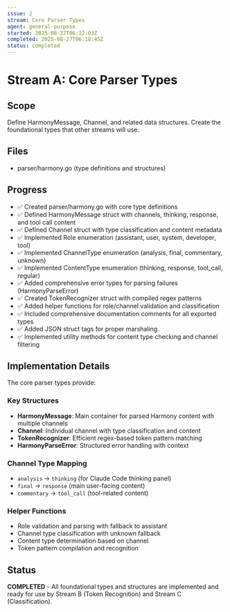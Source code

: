 ```yaml
---
issue: 2
stream: Core Parser Types
agent: general-purpose
started: 2025-08-27T06:12:03Z
completed: 2025-08-27T06:18:45Z
status: completed
---
```


# Stream A: Core Parser Types

## Scope
Define HarmonyMessage, Channel, and related data structures. Create the foundational types that other streams will use.

## Files
- parser/harmony.go (type definitions and structures)

## Progress
- ✅ Created parser/harmony.go with core type definitions
- ✅ Defined HarmonyMessage struct with channels, thinking, response, and tool call content
- ✅ Defined Channel struct with type classification and content metadata
- ✅ Implemented Role enumeration (assistant, user, system, developer, tool)
- ✅ Implemented ChannelType enumeration (analysis, final, commentary, unknown)
- ✅ Implemented ContentType enumeration (thinking, response, tool_call, regular)
- ✅ Added comprehensive error types for parsing failures (HarmonyParseError)
- ✅ Created TokenRecognizer struct with compiled regex patterns
- ✅ Added helper functions for role/channel validation and classification
- ✅ Included comprehensive documentation comments for all exported types
- ✅ Added JSON struct tags for proper marshaling
- ✅ Implemented utility methods for content type checking and channel filtering

## Implementation Details
The core parser types provide:

### Key Structures
- **HarmonyMessage**: Main container for parsed Harmony content with multiple channels
- **Channel**: Individual channel with type classification and content
- **TokenRecognizer**: Efficient regex-based token pattern matching
- **HarmonyParseError**: Structured error handling with context

### Channel Type Mapping
- `analysis` → `thinking` (for Claude Code thinking panel)
- `final` → `response` (main user-facing content)  
- `commentary` → `tool_call` (tool-related content)

### Helper Functions
- Role validation and parsing with fallback to assistant
- Channel type classification with unknown fallback
- Content type determination based on channel
- Token pattern compilation and recognition

## Status
**COMPLETED** - All foundational types and structures are implemented and ready for use by Stream B (Token Recognition) and Stream C (Classification).